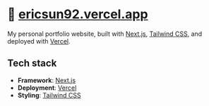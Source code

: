 # 🔗 [ericsun92.vercel.app](https://ericsun92.vercel.app)

My personal portfolio website, built with [Next.js](https://nextjs.org/), [Tailwind CSS](https://tailwindcss.com/), and deployed with [Vercel](https://vercel.com/).

## Tech stack
- **Framework**: [Next.js](https://nextjs.org/)
- **Deployment**: [Vercel](https://vercel.com)
- **Styling**: [Tailwind CSS](https://tailwindcss.com)
